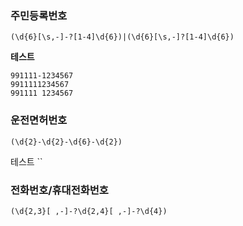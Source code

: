 




### 주민등록번호

```
(\d{6}[\s,-]-?[1-4]\d{6})|(\d{6}[\s,-]?[1-4]\d{6})
```

**테스트**
```
991111-1234567
9911111234567
991111 1234567
```


### 운전면허번호

```
(\d{2}-\d{2}-\d{6}-\d{2})
```

테스트
``


### 전화번호/휴대전화번호

```
(\d{2,3}[ ,-]-?\d{2,4}[ ,-]-?\d{4})
```